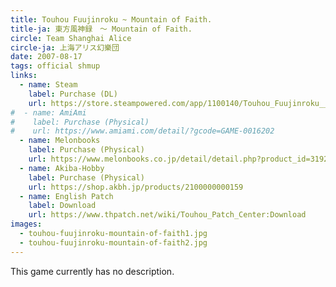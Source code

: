 ```yaml
---
title: Touhou Fuujinroku ~ Mountain of Faith.
title-ja: 東方風神録　～ Mountain of Faith.
circle: Team Shanghai Alice
circle-ja: 上海アリス幻樂団
date: 2007-08-17
tags: official shmup
links:
  - name: Steam
    label: Purchase (DL)
    url: https://store.steampowered.com/app/1100140/Touhou_Fuujinroku__Mountain_of_Faith/
#  - name: AmiAmi
#    label: Purchase (Physical)
#    url: https://www.amiami.com/detail/?gcode=GAME-0016202
  - name: Melonbooks
    label: Purchase (Physical)
    url: https://www.melonbooks.co.jp/detail/detail.php?product_id=31924
  - name: Akiba-Hobby
    label: Purchase (Physical)
    url: https://shop.akbh.jp/products/2100000000159
  - name: English Patch
    label: Download
    url: https://www.thpatch.net/wiki/Touhou_Patch_Center:Download
images:
  - touhou-fuujinroku-mountain-of-faith1.jpg
  - touhou-fuujinroku-mountain-of-faith2.jpg
---
```

This game currently has no description.
